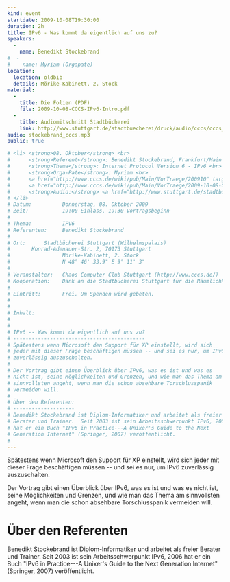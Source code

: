 ```yaml
---
kind: event
startdate: 2009-10-08T19:30:00
duration: 2h
title: IPv6 - Was kommt da eigentlich auf uns zu?
speakers:
  -
    name: Benedikt Stockebrand
#  -
#    name: Myriam (Orgapate)
location:
  location: oldbib
  details: Mörike-Kabinett, 2. Stock
material:
  -
    title: Die Folien (PDF)
    file: 2009-10-08-CCCS-IPv6-Intro.pdf
  -
    title: Audiomitschnitt Stadtbücherei
    link: http://www.stuttgart.de/stadtbuecherei/druck/audio/cccs/cccs_audio.htm#11
audio: stockebrand_cccs.mp3
public: true

# <li> <strong>08. Oktober</strong> <br>
#      <strong>Referent</strong>: Benedikt Stockebrand, Frankfurt/Main <br>
#      <strong>Thema</strong>: Internet Protocol Version 6 - IPv6 <br>
#      <strong>Orga-Pate</strong>: Myriam <br>
#      <a href="http://www.cccs.de/wiki/pub/Main/VorTraege/200910" target="_top">Pressetext 10/2009</a>  <br>
#      <a href="http://www.cccs.de/wiki/pub/Main/VorTraege/2009-10-08-CCCS-IPv6-Intro.pdf" target="_top">Präsentation IPV6 (PDF)</a> <br>
#      <strong>Audio:</strong> <a href="http://www.stuttgart.de/stadtbuecherei/druck/audio/cccs/cccs_audio.htm#11" target="_top">http://www.stuttgart.de/stadtbuecherei/druck/aud›
# </li>
# Datum:          Donnerstag, 08. Oktober 2009
# Zeit:           19:00 Einlass, 19:30 Vortragsbeginn
#
# Thema:          IPV6
# Referenten:     Benedikt Stockebrand
#
# Ort:		Stadtbücherei Stuttgart (Wilhelmspalais)
# 		Konrad-Adenauer-Str. 2, 70173 Stuttgart
#                 Mörike-Kabinett, 2. Stock
#                 N 48° 46' 33.9" E 9° 11' 3"
#
# Veranstalter:   Chaos Computer Club Stuttgart (http://www.cccs.de/)
# Kooperation:    Dank an die Stadtbücherei Stuttgart für die Räumlichkeiten!
#
# Eintritt:       Frei. Um Spenden wird gebeten.
#
#
# Inhalt:
#
#
# IPv6 -- Was kommt da eigentlich auf uns zu?
# -------------------------------------------
# Spätestens wenn Microsoft den Support für XP einstellt, wird sich
# jeder mit dieser Frage beschäftigen müssen -- und sei es nur, um IPv6
# zuverlässig auszuschalten.
#
# Der Vortrag gibt einen Überblick über IPv6, was es ist und was es
# nicht ist, seine Möglichkeiten und Grenzen, und wie man das Thema am
# sinnvollsten angeht, wenn man die schon absehbare Torschlusspanik
# vermeiden will.
#
# Über den Referenten:
# --------------------
# Benedikt Stockebrand ist Diplom-Informatiker und arbeitet als freier
# Berater und Trainer.  Seit 2003 ist sein Arbeitsschwerpunkt IPv6, 2006
# hat er ein Buch "IPv6 in Practice---A Unixer's Guide to the Next
# Generation Internet" (Springer, 2007) veröffentlicht.
#
---
```


Spätestens wenn Microsoft den Support für XP einstellt, wird sich
jeder mit dieser Frage beschäftigen müssen -- und sei es nur, um IPv6
zuverlässig auszuschalten.

Der Vortrag gibt einen Überblick über IPv6, was es ist und was es
nicht ist, seine Möglichkeiten und Grenzen, und wie man das Thema am
sinnvollsten angeht, wenn man die schon absehbare Torschlusspanik
vermeiden will.

# Über den Referenten

Benedikt Stockebrand ist Diplom-Informatiker und arbeitet als freier
Berater und Trainer.  Seit 2003 ist sein Arbeitsschwerpunkt IPv6, 2006
hat er ein Buch "IPv6 in Practice---A Unixer's Guide to the Next
Generation Internet" (Springer, 2007) veröffentlicht.

